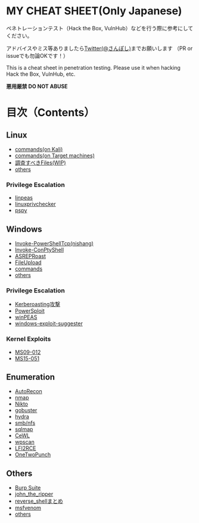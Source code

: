 # MY CHEAT SHEET(Only Japanese)

ペネトレーションテスト（Hack the Box, VulnHub）などを行う際に参考にしてください。

アドバイスやミス等ありましたら[Twitter(@さんぽし)](https://twitter.com/sanpo_shiho)までお願いします （PR or issueでも勿論OKです！）

This is a cheat sheet in penetration testing.
Please use it when hacking Hack the Box, VulnHub, etc.

**悪用厳禁 DO NOT ABUSE**

# 目次（Contents）

## Linux

- [commands(on Kali)](https://github.com/sanposhiho/MY_CHEAT_SHEET/blob/master/Linux/kali_commands.md)
- [commands(on Target machines)](https://github.com/sanposhiho/MY_CHEAT_SHEET/blob/master/Linux/linux_commands.md)
- [調査すべきFiles(WIP)](https://github.com/sanposhiho/MY_CHEAT_SHEET/blob/master/Linux/FilesToExamine.md)
- [others](https://github.com/sanposhiho/MY_CHEAT_SHEET/blob/master/Linux/other_technic.md)

### Privilege Escalation

- [linpeas](https://github.com/sanposhiho/MY_CHEAT_SHEET/blob/master/Linux/privilege%20escalation/linpeas.md)
- [linuxprivchecker](https://github.com/sanposhiho/MY_CHEAT_SHEET/blob/master/Linux/privilege%20escalation/linuxprivchecker.md)
- [pspy](https://github.com/sanposhiho/MY_CHEAT_SHEET/blob/master/Linux/privilege%20escalation/pspy.md)

## Windows

- [Invoke-PowerShellTcp(nishang)](https://github.com/sanposhiho/my_cheat_sheet/tree/master/Windows/Invoke-PowerShellTcp.md)
- [Invoke-ConPtyShell](https://github.com/sanposhiho/MY_CHEAT_SHEET/blob/master/Windows/Invoke-ConPtyShell.md)
- [ASREPRoast](https://github.com/sanposhiho/MY_CHEAT_SHEET/blob/master/Windows/ASREPRoast.md)
- [FileUpload](https://github.com/sanposhiho/MY_CHEAT_SHEET/blob/master/Windows/FileUpload.md)
- [commands](https://github.com/sanposhiho/MY_CHEAT_SHEET/blob/master/Windows/windows_commands.md)
- [others](https://github.com/sanposhiho/MY_CHEAT_SHEET/blob/master/Windows/other_technic.md)

### Privilege Escalation

- [Kerberoasting攻撃](https://github.com/sanposhiho/MY_CHEAT_SHEET/blob/master/Windows/privilege%20escalation/Kerberoasting.md)
- [PowerSploit](https://github.com/sanposhiho/MY_CHEAT_SHEET/blob/master/Windows/privilege%20escalation/PowerSploit.md)
- [winPEAS](https://github.com/sanposhiho/MY_CHEAT_SHEET/blob/master/Windows/privilege%20escalation/winPEAS.md)
- [windows-exploit-suggester](https://github.com/sanposhiho/MY_CHEAT_SHEET/blob/master/Windows/privilege%20escalation/windows-exploit-suggester.md)

### Kernel Exploits

- [MS09-012](https://github.com/sanposhiho/MY_CHEAT_SHEET/blob/master/Windows/privilege%20escalation/Kernel%20Exploits/MS09-012.md)
- [MS15-051](https://github.com/sanposhiho/MY_CHEAT_SHEET/blob/master/Windows/privilege%20escalation/Kernel%20Exploits/MS15-051.md)

## Enumeration

- [AutoRecon](https://github.com/sanposhiho/MY_CHEAT_SHEET/blob/master/enumeration/AutoRecon.md)
- [nmap](https://github.com/sanposhiho/MY_CHEAT_SHEET/blob/master/enumeration/nmap.md)
- [Nikto](https://github.com/sanposhiho/MY_CHEAT_SHEET/blob/master/enumeration/Nikto.md)
- [gobuster](https://github.com/sanposhiho/MY_CHEAT_SHEET/blob/master/enumeration/gobuster.md)
- [hydra](https://github.com/sanposhiho/MY_CHEAT_SHEET/blob/master/enumeration/hydra.md)
- [smb/nfs](https://github.com/sanposhiho/MY_CHEAT_SHEET/blob/master/enumeration/smb.md)
- [sqlmap](https://github.com/sanposhiho/MY_CHEAT_SHEET/blob/master/enumeration/sqlmap.md)
- [CeWL](https://github.com/sanposhiho/MY_CHEAT_SHEET/blob/master/enumeration/CeWL.md)
- [wpscan](https://github.com/sanposhiho/MY_CHEAT_SHEET/blob/master/enumeration/wpscan.md)
- [LFI2RCE](https://github.com/sanposhiho/MY_CHEAT_SHEET/blob/master/enumeration/LFI2RCE.md)
- [OneTwoPunch](https://github.com/sanposhiho/MY_CHEAT_SHEET/blob/master/enumeration/onetwopunch.md)

## Others

- [Burp Suite](https://github.com/sanposhiho/MY_CHEAT_SHEET/blob/master/others/BurpSuite.md)
- [john_the_ripper](https://github.com/sanposhiho/MY_CHEAT_SHEET/blob/master/others/john_the_ripper.md)
- [reverse_shellまとめ](https://github.com/sanposhiho/MY_CHEAT_SHEET/blob/master/others/reverse_shell.md)
- [msfvenom](https://github.com/sanposhiho/MY_CHEAT_SHEET/blob/master/others/msfvenom.md)
- [others](https://github.com/sanposhiho/MY_CHEAT_SHEET/blob/master/others/other_technic.md)
